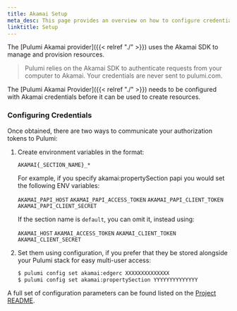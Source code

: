```yaml
---
title: Akamai Setup
meta_desc: This page provides an overview on how to configure credentials for the Pulumi Akamai Provider.
linktitle: Setup
---
```


The [Pulumi Akamai provider]({{< relref "./" >}}) uses the Akamai SDK to manage and provision resources.

> Pulumi relies on the Akamai SDK to authenticate requests from your computer to Akamai. Your credentials are never sent
> to pulumi.com.

The [Pulumi Akamai Provider]({{< relref "./" >}}) needs to be configured with Akamai credentials
before it can be used to create resources.

### Configuring Credentials

Once obtained, there are two ways to communicate your authorization tokens to Pulumi:

1. Create environment variables in the format:

    `AKAMAI{_SECTION_NAME}_*`

    For example, if you specify akamai:propertySection papi you would set the following ENV variables:

    `AKAMAI_PAPI_HOST`
    `AKAMAI_PAPI_ACCESS_TOKEN`
    `AKAMAI_PAPI_CLIENT_TOKEN`
    `AKAMAI_PAPI_CLIENT_SECRET`

    If the section name is `default`, you can omit it, instead using:

    `AKAMAI_HOST`
    `AKAMAI_ACCESS_TOKEN`
    `AKAMAI_CLIENT_TOKEN`
    `AKAMAI_CLIENT_SECRET`

2. Set them using configuration, if you prefer that they be stored alongside your Pulumi stack for easy multi-user access:

    ```bash
    $ pulumi config set akamai:edgerc XXXXXXXXXXXXXX
    $ pulumi config set akamai:propertySection YYYYYYYYYYYYYY
    ```

A full set of configuration parameters
can be found listed on the [Project README](https://github.com/pulumi/pulumi-akamai/blob/master/README.md).
